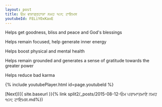 ```yaml
---
layout: post
title: ਓਮ ਵਯਾਗ੍ਰਹਾਯਾ ਨਮਹ ੧੦੮ ਟਾਇਮਸ
youtubeId: FELiYOxKaxE
---
```

 
 
Helps get goodness, bliss and peace and God's blessings
 
Helps remain focused, help generate inner energy 
 
Helps boost physical and mental health 
 
Helps remain grounded and generates a sense of gratitude towards the greater power 
 
Helps reduce bad karma
 
 
 
 


{% include youtubePlayer.html id=page.youtubeId %}
 
[Next]({{ site.baseurl }}{% link  split2/_posts/2015-08-12-ਓਮ ਪਰਾਮਾਤਮਾਣੇ ਨਮਹ ੧੦੮ ਟਾਇਮਸ.md%})
 
